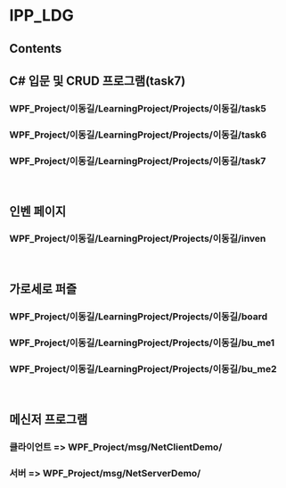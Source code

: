 # IPP_LDG

## Contents

## C# 입문 및 CRUD 프로그램(task7)
### WPF_Project/이동길/LearningProject/Projects/이동길/task5
### WPF_Project/이동길/LearningProject/Projects/이동길/task6
### WPF_Project/이동길/LearningProject/Projects/이동길/task7

<br/>

## 인벤 페이지
### WPF_Project/이동길/LearningProject/Projects/이동길/inven

<br/>

## 가로세로 퍼즐
### WPF_Project/이동길/LearningProject/Projects/이동길/board
### WPF_Project/이동길/LearningProject/Projects/이동길/bu_me1
### WPF_Project/이동길/LearningProject/Projects/이동길/bu_me2

<br/>

## 메신저 프로그램
### 클라이언트 => WPF_Project/msg/NetClientDemo/
### 서버 => WPF_Project/msg/NetServerDemo/
